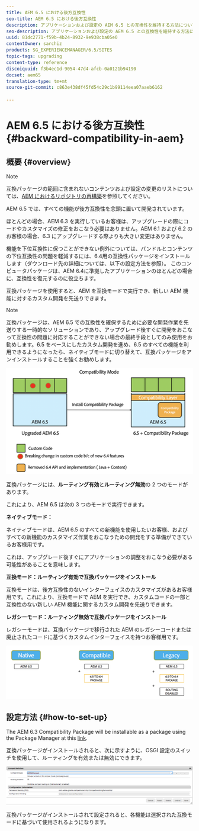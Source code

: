 ```yaml
---
title: AEM 6.5 における後方互換性
seo-title: AEM 6.5 における後方互換性
description: アプリケーションおよび設定の AEM 6.5 との互換性を維持する方法について説明します。
seo-description: アプリケーションおよび設定の AEM 6.5 との互換性を維持する方法について説明します。
uuid: 81dc2771-f59b-4b24-8932-9e938cba05e0
contentOwner: sarchiz
products: SG_EXPERIENCEMANAGER/6.5/SITES
topic-tags: upgrading
content-type: reference
discoiquuid: f3b4ec1d-9054-47d4-afcb-0a0121b94190
docset: aem65
translation-type: tm+mt
source-git-commit: c863e438df45fd54c29c1b99114eea07aaeb6162

---
```



# AEM 6.5 における後方互換性{#backward-compatibility-in-aem}

## 概要 {#overview}

>[!NOTE]
>
>互換パッケージの範囲に含まれないコンテンツおよび設定の変更のリストについては、[AEM におけるリポジトリの再構築](/help/sites-deploying/repository-restructuring.md)を参照してください。

AEM 6.5 では、すべての機能が後方互換性を念頭に置いて開発されています。

ほとんどの場合、AEM 6.3 を実行しているお客様は、アップグレードの際にコードやカスタマイズの修正をおこなう必要はありません。AEM 6.1 および 6.2 のお客様の場合、6.3 にアップグレードする際よりも大きい変更はありません。

機能を下位互換性に保つことができない例外については、バンドルとコンテンツの下位互換性の問題を軽減するには、6.4用の互換性パッケージをインストールします（ダウンロード先の詳細については、以下の設定方法を参照）。 このコンピュータパッケージは、AEM 6.4に準拠したアプリケーションのほとんどの場合に、互換性を復元するのに役立ちます。

互換パッケージを使用すると、AEM を互換モードで実行でき、新しい AEM 機能に対するカスタム開発を先送りできます。

>[!NOTE]
>
>互換パッケージは、AEM 6.5 での互換性を確保するために必要な開発作業を先送りする一時的なソリューションであり、アップグレード後すぐに開発をおこなって互換性の問題に対応することができない場合の最終手段としてのみ使用をお勧めします。6.5 をベースにしたカスタム開発を進め、6.5 のすべての機能を利用できるようになったら、ネイティブモードに切り替えて、互換パッケージをアンインストールすることを強くお勧めします。

![早瀬](assets/sase.png)

互換パッケージには、**ルーティング有効**&#x200B;と&#x200B;**ルーティング無効**&#x200B;の 2 つのモードがあります。

これにより、AEM 6.5 は次の 3 つのモードで実行できます。

**ネイティブモード：**

ネイティブモードは、AEM 6.5 のすべての新機能を使用したいお客様、およびすべての新機能のカスタマイズ作業をおこなうための開発をする準備ができているお客様用です。

これは、アップグレード後すぐにアプリケーションの調整をおこなう必要がある可能性があることを意味します。

**互換モード：ルーティング有効で互換パッケージをインストール**

互換モードは、後方互換性のないインターフェイスのカスタマイズがあるお客様用です。これにより、互換モードで AEM を実行でき、カスタムコードの一部と互換性のない新しい AEM 機能に関するカスタム開発を先送りできます。

**レガシーモード：ルーティング無効で互換パッケージをインストール**

レガシーモードは、互換パッケージで移行された AEM のレガシーコードまたは廃止されたコードに基づくカスタムインターフェイスを持つお客様用です。

![サペット](assets/sapte.png)

## 設定方法 {#how-to-set-up}

The AEM 6.3 Compatibility Package will be installable as a package using the Package Manager at this [link](https://www.adobeaemcloud.com/content/marketplace/marketplaceProxy.html?packagePath=/content/companies/public/adobe/packages/cq640/compatpack/aem-compat-cq64-to-cq63).

互換パッケージがインストールされると、次に示すように、OSGI 設定のスイッチを使用して、ルーティングを有効または無効にできます。

![screen_shot_2017-11-27at122421pm](assets/screen_shot_2017-11-27at122421pm.png)

互換パッケージがインストールされて設定されると、各機能は選択された互換モードに基づいて使用されるようになります。
